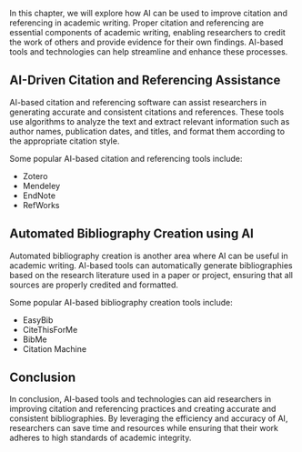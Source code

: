 
In this chapter, we will explore how AI can be used to improve citation and referencing in academic writing. Proper citation and referencing are essential components of academic writing, enabling researchers to credit the work of others and provide evidence for their own findings. AI-based tools and technologies can help streamline and enhance these processes.

AI-Driven Citation and Referencing Assistance
---------------------------------------------

AI-based citation and referencing software can assist researchers in generating accurate and consistent citations and references. These tools use algorithms to analyze the text and extract relevant information such as author names, publication dates, and titles, and format them according to the appropriate citation style.

Some popular AI-based citation and referencing tools include:

* Zotero
* Mendeley
* EndNote
* RefWorks

Automated Bibliography Creation using AI
----------------------------------------

Automated bibliography creation is another area where AI can be useful in academic writing. AI-based tools can automatically generate bibliographies based on the research literature used in a paper or project, ensuring that all sources are properly credited and formatted.

Some popular AI-based bibliography creation tools include:

* EasyBib
* CiteThisForMe
* BibMe
* Citation Machine

Conclusion
----------

In conclusion, AI-based tools and technologies can aid researchers in improving citation and referencing practices and creating accurate and consistent bibliographies. By leveraging the efficiency and accuracy of AI, researchers can save time and resources while ensuring that their work adheres to high standards of academic integrity.
